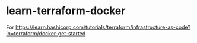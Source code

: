 # learn-terraform-docker
For https://learn.hashicorp.com/tutorials/terraform/infrastructure-as-code?in=terraform/docker-get-started
